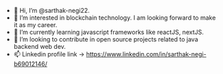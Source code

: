 - 👋 Hi, I’m @sarthak-negi22.
- 👀 I’m interested in blockchain technology. I am looking forward to make it as my career.
- 🌱 I’m currently learning javascript frameworks like reactJS, nextJS.
- 💞️ I’m looking to contribute in open source projects related to java backend web dev.
- 📫 Linkedin profile link -> https://www.linkedin.com/in/sarthak-negi-b69012146/

<!---
sarthak-negi22/sarthak-negi22 is a ✨ special ✨ repository because its `README.md` (this file) appears on your GitHub profile.
You can click the Preview link to take a look at your changes.
--->

